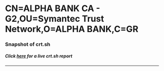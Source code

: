# CN=ALPHA BANK CA - G2,OU=Symantec Trust Network,O=ALPHA BANK,C=GR
### Snapshot of crt.sh
##### Click [here](https://crt.sh/?q=Serial_0651EB06DB56F0D19DD7C0443DD5154A) for a live crt.sh report

---
